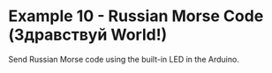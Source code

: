 # Example 10 - Russian Morse Code (Здравствуй World!)

Send Russian Morse code using the built-in LED in the Arduino.

